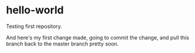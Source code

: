 # hello-world
Testing first repository.

And here's my first change made, going to commit the change, and pull this branch back to the master branch pretty soon.
